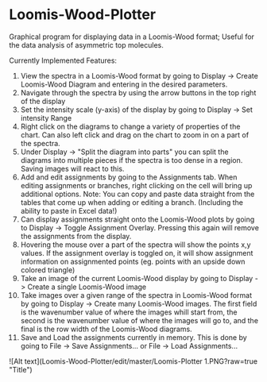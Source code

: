 # Loomis-Wood-Plotter
Graphical program for displaying data in a Loomis-Wood format; Useful for the data analysis of asymmetric top molecules.

Currently Implemented Features:
1)  View the spectra in a Loomis-Wood format by going to Display -> Create Loomis-Wood Diagram and 
    entering in the desired parameters.
2)  Navigate through the spectra by using the arrow buttons in the top right of the display
3)  Set the intensity scale (y-axis) of the display by going to Display -> Set intensity Range
4)  Right click on the diagrams to change a variety of properties of the chart. Can also left click 
    and drag on the chart to zoom in on a part of the spectra. 
5)  Under Display -> "Split the diagram into parts" you can split the diagrams into multiple pieces 
    if the spectra is too dense in a region. Saving images will react to this.
6)  Add and edit assignments by going to the Assignments tab. When editing assignments or branches,
    right clicking on the cell will bring up additional options. Note: You can copy and paste
    data straight from the tables that come up when adding or editing a branch. (Including the ability
    to paste in Excel data!)
7)  Can display assignments straight onto the Loomis-Wood plots by going to Display
    -> Toggle Assignment Overlay. Pressing this again will remove the assignments from the display.
8)  Hovering the mouse over a part of the spectra will show the points x,y values. If the assignment
    overlay is toggled on, it will show assignment information on assignmented points (eg. points
    with an upside down colored triangle)
9)  Take an image of the current Loomis-Wood display by going to Display -> Create a single
    Loomis-Wood image
10) Take images over a given range of the spectra in Loomis-Wood format by going to Display ->
    Create many Loomis-Wood images. The first field is the wavenumber value of where the images
    whill start from, the second is the wavenumber value of where the images will go to, and the
    final is the row width of the Loomis-Wood diagrams.
11) Save and Load the assignments currently in memory. This is done by going to File -> Save Assignments...
    or File -> Load Assignments...
    
![Alt text](Loomis-Wood-Plotter/edit/master/Loomis-Plotter 1.PNG?raw=true "Title")
